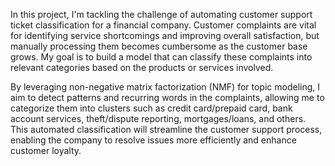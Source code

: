 In this project, I'm tackling the challenge of automating customer support ticket classification for a financial company. Customer complaints are vital for identifying service shortcomings and improving overall satisfaction, but manually processing them becomes cumbersome as the customer base grows. My goal is to build a model that can classify these complaints into relevant categories based on the products or services involved.

By leveraging non-negative matrix factorization (NMF) for topic modeling, I aim to detect patterns and recurring words in the complaints, allowing me to categorize them into clusters such as credit card/prepaid card, bank account services, theft/dispute reporting, mortgages/loans, and others. This automated classification will streamline the customer support process, enabling the company to resolve issues more efficiently and enhance customer loyalty.
